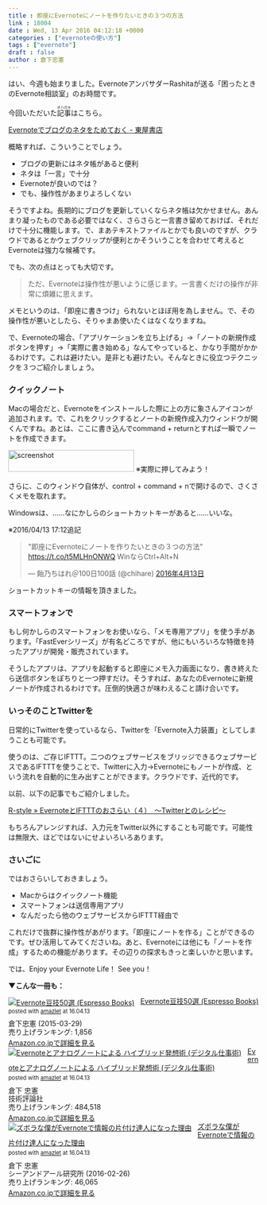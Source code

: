 ```yaml
---
title : 即座にEvernoteにノートを作りたいときの３つの方法
link : 18004
date : Wed, 13 Apr 2016 04:12:18 +0000
categories : ["evernoteの使い方"]
tags : ["evernote"]
draft : false
author : 倉下忠憲
---
```


はい、今週も始まりました。EvernoteアンバサダーRashitaが送る「困ったときのEvernote相談室」のお時間です。

今回いただいた<ruby>記事<rt>オハガキ</rt></ruby>はこちら。

<a href="http://www.hushimero.xyz/entry/evernote-tukaikata-tekina">Evernoteでブログのネタをためておく - 東屋書店</a>

概略すれば、こういうことでしょう。

<ul>
<li>ブログの更新にはネタ帳があると便利</li>
<li>ネタは「一言」で十分</li>
<li>Evernoteが良いのでは？</li>
<li>でも、操作性があまりよろしくない</li>
</ul>

そうですよね。長期的にブログを更新していくならネタ帳は欠かせません。あんまり凝ったものである必要ではなく、さらさらと一言書き留めておけば、それだけで十分に機能します。で、まあテキストファイルとかでも良いのですが、クラウドであるとかウェブクリップが便利とかそういうことを合わせて考えるとEvernoteは強力な候補です。

でも、次の点はとっても大切です。

<blockquote>
ただ、Evernoteは操作性が悪いように感じます。一言書くだけの操作が非常に煩雑に思えます。
</blockquote>

メモというのは、「即座に書きつけ」られないとほぼ用を為しません。で、その操作性が悪いとしたら、そりゃまあ使いたくはなくなりますね。

で、Evernoteの場合、「アプリケーションを立ち上げる」→「ノートの新規作成ボタンを押す」→「実際に書き始める」なんてやっていると、かなり手間がかかるわけです。これは避けたい。是非とも避けたい。そんなときに役立つテクニックを３つご紹介しましょう。

<H3>クイックノート</H3>

Macの場合だと、Evernoteをインストールした際に上の方に象さんアイコンが追加されます。で、これをクリックするとノートの新規作成入力ウィンドウが開くんですね。あとは、ここに書き込んでcommand + returnとすれば一瞬でノートを作成できます。

<a href="https://rashita.net/blog/?attachment_id=18007" rel="attachment wp-att-18007"><img src="https://rashita.net/blog/wp-content/uploads/2016/04/screenshot11.png" alt="screenshot" width="253" height="44" class="alignnone size-full wp-image-18007" /></a>
※実際に押してみよう！

さらに、このウィンドウ自体が、control + command + nで開けるので、さくさくメモを取れます。

Windowsは、……なにかしらのショートカットキーがあると……いいな。

※2016/04/13 17:12追記

<blockquote class="twitter-tweet" data-cards="hidden" data-lang="ja"><p lang="ja" dir="ltr">&quot;即座にEvernoteにノートを作りたいときの３つの方法&quot; <a href="https://t.co/t5MLHnONWQ">https://t.co/t5MLHnONWQ</a> WinならCtrl+Alt+N</p>&mdash; 飴乃ちはれ＠100日100話 (@chihare) <a href="https://twitter.com/chihare/status/720149805352103936">2016年4月13日</a></blockquote>
<script async src="//platform.twitter.com/widgets.js" charset="utf-8"></script>

ショートカットキーの情報を頂きました。

<H3>スマートフォンで</H3>

もし何かしらのスマートフォンをお使いなら、「メモ専用アプリ」を使う手があります。「FastEverシリーズ」が有名どころですが、他にもいろいろな特徴を持ったアプリが開発・販売されています。

そうしたアプリは、アプリを起動すると即座にメモ入力画面になり、書き終えたら送信ボタンをぽちりと一つ押すだけ。そうすれば、あなたのEvernoteに新規ノートが作成されるわけです。圧倒的快適さが味わえること請け合いです。

<H3>いっそのことTwitterを</H3>

日常的にTwitterを使っているなら、Twitterを「Evernote入力装置」としてしまうことも可能です。

使うのは、ご存じIFTTT。二つのウェブサービスをブリッジできるウェブサービスであるIFTTTを使うことで、Twitterに入力→Evernoteにもノートが作成、という流れを自動的に生み出すことができます。クラウドです、近代的です。

以前、以下の記事でもご紹介しました。

<a href="https://rashita.net/blog/?p=12267">R-style » EvernoteとIFTTTのおさらい（４）　〜Twitterとのレシピ〜</a>

もちろんアレンジすれば、入力元をTwitter以外にすることも可能です。可能性は無限大、ほどではないにせよいろいろあります。

<H3>さいごに</H3>

ではおさらいしておきましょう。

<ul>
<li>Macからはクイックノート機能</li>
<li>スマートフォンは送信専用アプリ</li>
<li>なんだったら他のウェブサービスからIFTTT経由で</li>
</ul>

これだけで抜群に操作性があがります。「即座にノートを作る」ことができるのです。ぜひ活用してみてくださいね。あと、Evernoteには他にも「ノートを作成」するための機能があります。その辺りの探求もきっと楽しいかと思います。

では、Enjoy your Evernote Life！ See you！

<strong>▼こんな一冊も：</strong>

<div class="amazlet-box" style="margin-bottom:0px;"><div class="amazlet-image" style="float:left;margin:0px 12px 1px 0px;"><a href="http://www.amazon.co.jp/exec/obidos/ASIN/B00VEEJ9XU/rashita1000-22/ref=nosim/" name="amazletlink" target="_blank"><img src="http://ecx.images-amazon.com/images/I/41oyLdAhfmL._SL160_.jpg" alt="Evernote豆技50選 (Espresso Books)" style="border: none;" /></a></div><div class="amazlet-info" style="line-height:120%; margin-bottom: 10px"><div class="amazlet-name" style="margin-bottom:10px;line-height:120%"><a href="http://www.amazon.co.jp/exec/obidos/ASIN/B00VEEJ9XU/rashita1000-22/ref=nosim/" name="amazletlink" target="_blank">Evernote豆技50選 (Espresso Books)</a><div class="amazlet-powered-date" style="font-size:80%;margin-top:5px;line-height:120%">posted with <a href="http://www.amazlet.com/" title="amazlet" target="_blank">amazlet</a> at 16.04.13</div></div><div class="amazlet-detail">倉下忠憲 (2015-03-29)<br />売り上げランキング: 1,856<br /></div><div class="amazlet-sub-info" style="float: left;"><div class="amazlet-link" style="margin-top: 5px"><a href="http://www.amazon.co.jp/exec/obidos/ASIN/B00VEEJ9XU/rashita1000-22/ref=nosim/" name="amazletlink" target="_blank">Amazon.co.jpで詳細を見る</a></div></div></div><div class="amazlet-footer" style="clear: left"></div></div>

<div class="amazlet-box" style="margin-bottom:0px;"><div class="amazlet-image" style="float:left;margin:0px 12px 1px 0px;"><a href="http://www.amazon.co.jp/exec/obidos/ASIN/4774151505/rashita1000-22/ref=nosim/" name="amazletlink" target="_blank"><img src="http://ecx.images-amazon.com/images/I/41kEDq5iQ6L._SL160_.jpg" alt="Evernoteとアナログノートによる ハイブリッド発想術 (デジタル仕事術)" style="border: none;" /></a></div><div class="amazlet-info" style="line-height:120%; margin-bottom: 10px"><div class="amazlet-name" style="margin-bottom:10px;line-height:120%"><a href="http://www.amazon.co.jp/exec/obidos/ASIN/4774151505/rashita1000-22/ref=nosim/" name="amazletlink" target="_blank">Evernoteとアナログノートによる ハイブリッド発想術 (デジタル仕事術)</a><div class="amazlet-powered-date" style="font-size:80%;margin-top:5px;line-height:120%">posted with <a href="http://www.amazlet.com/" title="amazlet" target="_blank">amazlet</a> at 16.04.13</div></div><div class="amazlet-detail">倉下 忠憲 <br />技術評論社 <br />売り上げランキング: 484,518<br /></div><div class="amazlet-sub-info" style="float: left;"><div class="amazlet-link" style="margin-top: 5px"><a href="http://www.amazon.co.jp/exec/obidos/ASIN/4774151505/rashita1000-22/ref=nosim/" name="amazletlink" target="_blank">Amazon.co.jpで詳細を見る</a></div></div></div><div class="amazlet-footer" style="clear: left"></div></div>

<div class="amazlet-box" style="margin-bottom:0px;"><div class="amazlet-image" style="float:left;margin:0px 12px 1px 0px;"><a href="http://www.amazon.co.jp/exec/obidos/ASIN/4863541953/rashita1000-22/ref=nosim/" name="amazletlink" target="_blank"><img src="http://ecx.images-amazon.com/images/I/515rWUhPqbL._SL160_.jpg" alt="ズボラな僕がEvernoteで情報の片付け達人になった理由" style="border: none;" /></a></div><div class="amazlet-info" style="line-height:120%; margin-bottom: 10px"><div class="amazlet-name" style="margin-bottom:10px;line-height:120%"><a href="http://www.amazon.co.jp/exec/obidos/ASIN/4863541953/rashita1000-22/ref=nosim/" name="amazletlink" target="_blank">ズボラな僕がEvernoteで情報の片付け達人になった理由</a><div class="amazlet-powered-date" style="font-size:80%;margin-top:5px;line-height:120%">posted with <a href="http://www.amazlet.com/" title="amazlet" target="_blank">amazlet</a> at 16.04.13</div></div><div class="amazlet-detail">倉下 忠憲 <br />シーアンドアール研究所 (2016-02-26)<br />売り上げランキング: 46,065<br /></div><div class="amazlet-sub-info" style="float: left;"><div class="amazlet-link" style="margin-top: 5px"><a href="http://www.amazon.co.jp/exec/obidos/ASIN/4863541953/rashita1000-22/ref=nosim/" name="amazletlink" target="_blank">Amazon.co.jpで詳細を見る</a></div></div></div><div class="amazlet-footer" style="clear: left"></div></div>

